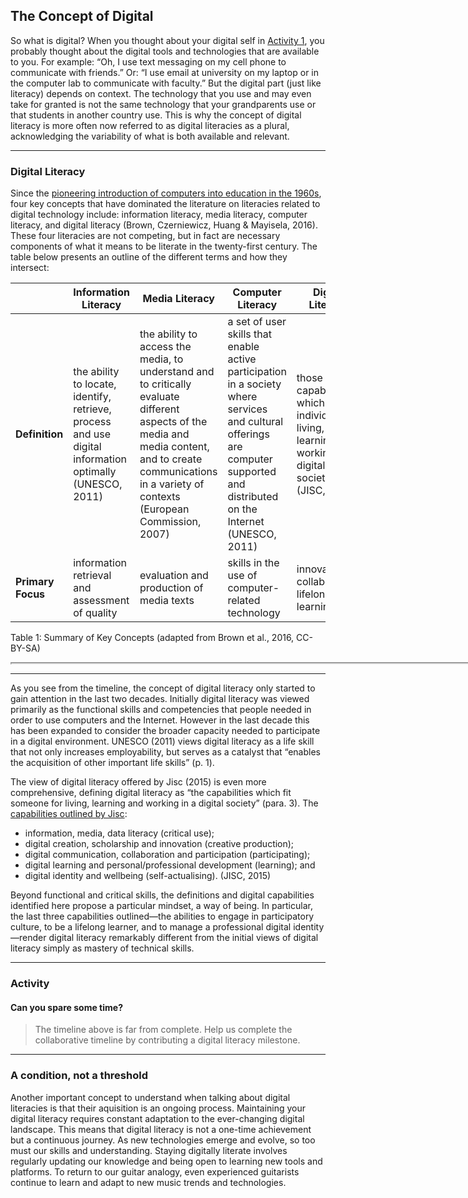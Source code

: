 ## The Concept of Digital

So what is digital? When you thought about your digital self in [Activity 1](your-digital-self.md), you probably thought about the digital tools and technologies that are available to you. For example: “Oh, I use text messaging on my cell phone to communicate with friends.” Or: “I use email at university on my laptop or in the computer lab to communicate with faculty.” But the digital part (just like literacy) depends on context. The technology that you use and may even take for granted is not the same technology that your grandparents use or that students in another country use. This is why the concept of digital literacy is more often now referred to as digital literacies as a plural, acknowledging the variability of what is both available and relevant.

* * *

### Digital Literacy

Since the [pioneering introduction of computers into education in the 1960s](https://thejournal.com/Articles/1997/06/01/Computers-in-Education-A-Brief-History.aspx), four key concepts that have dominated the literature on literacies related to digital technology include: information literacy, media literacy, computer literacy, and digital literacy (Brown, Czerniewicz, Huang & Mayisela, 2016). These four literacies are not competing, but in fact are necessary components of what it means to be literate in the twenty-first century. The table below presents an outline of the different terms and how they intersect:

|  | Information Literacy | Media Literacy | Computer Literacy | Digital Literacy |
|---|---|---|---|---|
| **Definition** | the ability to locate, identify, retrieve, process and use digital information optimally (UNESCO, 2011) | the ability to access the media, to understand and to critically evaluate different aspects of the media and media content, and to create communications in a variety of contexts (European Commission, 2007) | a set of user skills that enable active participation in a society where services and cultural offerings are computer supported and distributed on the Internet (UNESCO, 2011) | those capabilities which fit an individual for living, learning and working in a digital society (JISC, 2015) |
| **Primary Focus** | information retrieval and assessment of quality | evaluation and production of media texts | skills in the use of computer-related technology | innovation, collaboration, lifelong learning |

Table 1: Summary of Key Concepts (adapted from Brown et al., 2016, CC-BY-SA)

<iframe src="https://elearn.waikato.ac.nz/h5p/embed.php?url=https%3A%2F%2Felearn.waikato.ac.nz%2Fpluginfile.php%2F3703665%2Fmod_h5pactivity%2Fpackage%2F0%2FDigital%2520Literacy%2520Timeline.h5p&amp;component=mod_h5pactivity" name="h5player" width="1522" height="625"
   allowfullscreen="allowfullscreen" class="h5p-player w-100 border-0"
   style="height: 0px;" id="67aeb2f85ddd167aeb2f85ddd71-h5player">
</iframe><script src="https://elearn.waikato.ac.nz/h5p/h5plib/v124/joubel/core/js/h5p-resizer.js"></script>

* * *

As you see from the timeline, the concept of digital literacy only started to gain attention in the last two decades. Initially digital literacy was viewed primarily as the functional skills and competencies that people needed in order to use computers and the Internet. However in the last decade this has been expanded to consider the broader capacity needed to participate in a digital environment. UNESCO (2011) views digital literacy as a life skill that not only increases employability, but serves as a catalyst that “enables the acquisition of other important life skills” (p. 1).

The view of digital literacy offered by Jisc (2015) is even more comprehensive, defining digital literacy as “the capabilities which fit someone for living, learning and working in a digital society” (para. 3).  The [capabilities outlined by Jisc](https://digitalcapability.jiscinvolve.org/wp/files/2015/06/1.-Digital-capabilities-6-elements.pdf):

- information, media, data literacy (critical use);
- digital creation, scholarship and innovation (creative production);
- digital communication, collaboration and participation (participating);
- digital learning and personal/professional development (learning); and
- digital identity and wellbeing (self-actualising).
(JISC, 2015)

Beyond functional and critical skills, the definitions and digital capabilities identified here propose a particular mindset, a way of being. In particular, the last three capabilities outlined—the abilities to engage in participatory culture, to be a lifelong learner, and to manage a professional digital identity—render digital literacy remarkably different from the initial views of digital literacy simply as mastery of technical skills.

* * *

### Activity
#### Can you spare some time?

> The timeline above is far from complete. Help us complete the collaborative timeline by contributing a digital literacy milestone.

* * *

### A condition, not a threshold

Another important concept to understand when talking about digital literacies is that their aquisition is an ongoing process. Maintaining your digital literacy requires constant adaptation to the ever-changing digital landscape. This means that digital literacy is not a one-time achievement but a continuous journey. As new technologies emerge and evolve, so too must our skills and understanding. Staying digitally literate involves regularly updating our knowledge and being open to learning new tools and platforms. To return to our guitar analogy, even experienced guitarists continue to learn and adapt to new music trends and technologies.